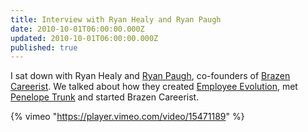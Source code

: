 ```yaml
---
title: Interview with Ryan Healy and Ryan Paugh
date: 2010-10-01T06:00:00.000Z
updated: 2010-10-01T06:00:00.000Z
published: true
---
```


I sat down with Ryan Healy and [Ryan Paugh](http://ryanpaugh.com/), co-founders of [Brazen Careerist](https://techcrunch.com/2009/08/24/brazen-careerist-a-professional-network-that-realizes-youre-more-than-just-a-resume/). We talked about how they created [Employee Evolution](https://web.archive.org/web/20121014065558/http://www.employeeevolution.com/), met [Penelope Trunk](https://penelopetrunk.com/) and started Brazen Careerist.

{% vimeo "https://player.vimeo.com/video/15471189" %}
